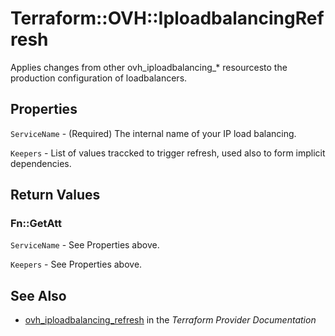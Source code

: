 # Terraform::OVH::IploadbalancingRefresh

Applies changes from other ovh_iploadbalancing_* resourcesto the production configuration of loadbalancers.

## Properties

`ServiceName` - (Required) The internal name of your IP load balancing.

`Keepers` - List of values traccked to trigger refresh, used also to form implicit dependencies.


## Return Values

### Fn::GetAtt

`ServiceName` - See Properties above.

`Keepers` - See Properties above.

## See Also

* [ovh_iploadbalancing_refresh](https://www.terraform.io/docs/providers/ovh/r/iploadbalancing_refresh.html) in the _Terraform Provider Documentation_